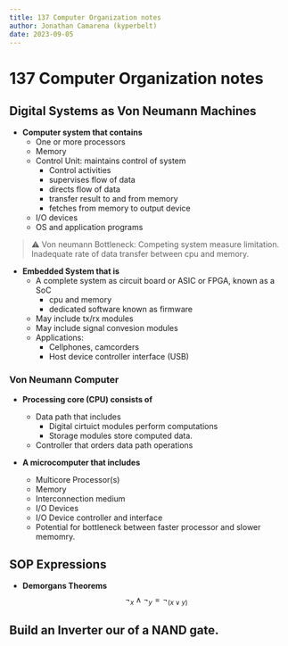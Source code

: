 ```yaml
---
title: 137 Computer Organization notes
author: Jonathan Camarena (kyperbelt)
date: 2023-09-05
---
```


# 137 Computer Organization notes

## Digital Systems as Von Neumann Machines
* **Computer system that contains** 
    - One or more processors
    - Memory 
    - Control Unit: maintains control of system
        - Control activities
        - supervises flow of data
        - directs flow of data
        - transfer result to and from memory
        - fetches from memory to output device
    - I/O devices
    - OS and application programs
> :warning: Von neumann Bottleneck: Competing system measure limitation. Inadequate rate of data transfer between cpu and memory.
* **Embedded System that is**
    - A  complete system as circuit board or ASIC or FPGA, known as a SoC
        - cpu and memory
        - dedicated software known as firmware
    - May include tx/rx modules
    - May include signal convesion modules
    - Applications: 
        - Cellphones, camcorders
        - Host device controller interface (USB)

### Von Neumann Computer
* **Processing core (CPU) consists of**
    - Data path that includes
        - Digital cirtuict modules perform computations
        - Storage modules store computed data.
    - Controller that orders data path operations

* **A microcomputer that includes**
    - Multicore Processor(s)
    - Memory
    - Interconnection medium
    - I/O Devices
    - I/O Device controller and interface
    - Potential for bottleneck between faster processor and slower memomry.

## SOP Expressions
* **Demorgans Theorems** 
$$\neg_{x} \land \neg_{y} = \neg_{(x\lor y)}$$

<!-- 09/14-->
## Build an Inverter our of a NAND gate.
